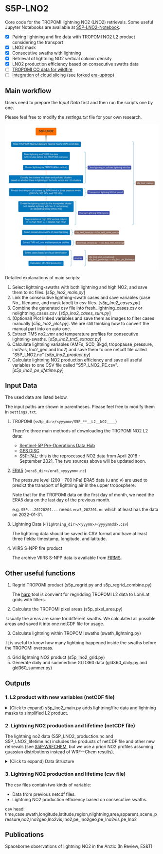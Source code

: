 # S5P-LNO2

Core code for the TROPOMI lightning NO2 (LNO2) retrievals. Some useful Jupyter Notebooks are available at [S5P-LNO2-Notebook](https://github.com/zxdawn/S5P-LNO2-Notebook).

- [x] Pairing lightning and fire data with TROPOMI NO2 L2 product considering the transport
- [x] LNO2 mask
- [x] Consecutive swaths with lightning
- [x] Retrieval of lightning NO2 vertical column density
- [x] LNO2 production efficiency based on consecutive swaths data
- [ ] [TROPOMI CO data for wildfire](https://github.com/zxdawn/S5P-LNO2/issues/13)
- [ ] [Integration of cloud slicing](https://github.com/zxdawn/S5P-LNO2/issues/16) (see [forked era-uptrop](https://github.com/zxdawn/erc-uptrop))

## Main workflow

Users need to prepare the *Input Data* first and then run the scripts one by one.

Please feel free to modify the *settings.txt* file for your own research.

![workflow](workflow.jpg)

Detailed explanations of main scripts:

1. Select lightning-swaths with both lightning and high NO2, and save them to nc files. [*s5p_lno2_main.py*]
2. Link the consecutive lightning-swath cases and save variables (case No., filename, and mask label) to csv files. [*s5p_lno2_cases.py*]
2. Combine the generated csv file into fresh\_lightning\_cases.csv or nolightning\_cases.csv.  [*s5p_lno2_cases_sum.py*]
2. (Optional) Plot linked variables and save them as images to filter cases manually [*s5p_lno2_plot.py*]. We are still thinking how to convert the manual part into an auto one.
3. Extract TM5 no2\_vmr and temperature profiles for consecutive lightning-swaths. [*s5p_lno2_tm5_extract.py*]
5. Calculate lightning variables (AMFs, SCD_Bkgd, tropopause_pressure, lno2vis, lno2_geo and lno2) and save them to one netcdf file called "S5P_LNO2.nc" [*s5p_lno2_product.py*]
6. Calculate lightning NO2 production efficiency and save all useful variables to one CSV file called "S5P_LNO2_PE.csv". [*s5p_lno2_pe_lifetime.py*]

## Input Data

The used data are listed below.

The input paths are shown in parentheses. Please feel free to modify them in `settings.txt`.

1. TROPOMI (`<s5p_dir>/<yyymm>/S5P_**__L2__NO2____`)

   There're three main methods of downloading the TROPOMI NO2 L2 data:

   - [Sentinel-5P Pre-Operations Data Hub](https://s5phub.copernicus.eu/dhus/#/home)
   - [GES DISC](https://disc.gsfc.nasa.gov/datasets/S5P_L2__NO2____HiR_1/summary)
   - [S5P-PAL](https://data-portal.s5p-pal.com/): this is the reprocessed NO2 data from April 2018 - September 2021. The two sources above will be updated soon.

2. [ERA5](https://doi.org/10.24381/cds.bd0915c6) (`<era5_dir>/era5_<yyyymm>.nc`)

   The pressure level (200 - 700 hPa) ERA5 data (u and v) are used to predict the transport of lightning air in the upper troposphere.

   Note that for the TROPOMI data on the first day of month, we need the ERA5 data on the last day of the previous month.

   e.g. `S5P...20220201...` needs `era5_202201.nc` which at least has the data on 2022-01-31.

3. Lightning Data (`<lightning_dir>/<yyymm>/<yyyymmdd>.csv`)

   The lightning data should be saved in CSV format and have at least three fields: timestamp, longitude, and latitude.

4. VIIRS S-NPP fire product

   The archive VIIRS S-NPP data is available from [FIRMS](https://firms.modaps.eosdis.nasa.gov/download/).

## Other useful functions

1. Regrid TROPOMI product (s5p_regrid.py and s5p_regrid_combine.py)

   The [harp](https://github.com/stcorp/harp) tool is convient for regridding TROPOMI L2 data to Lon/Lat grids with filters.

2. Calculate the TROPOMI pixel areas (s5p_pixel_area.py)

​		Usually the areas are same for different swaths. We calculated all possible areas and saved it into one netCDF file for usage.

3. Calculate lightning within TROPOMI swaths (swath_lightning.py)

​		It is useful to know how many lightning happened inside the swaths before the TROPOMI overpass.

4. Grid lightning NO2 product (s5p_lno2_grid.py)
5. Generate daily and summertime GLD360 data (gld360_daily.py and gld360_summer.py)

## Outputs

### 1. L2 product with new variables (netCDF file)

<details><summary>(Click to expand) s5p_lno2_main.py adds lightning/fire data and lightning masks to simplified L2 product. </summary>
<p>

| Varname                                        | Group     | Units                                                        | Description                                                  |
| ---------------------------------------------- | --------- | ------------------------------------------------------------ | ------------------------------------------------------------ |
| time                                           | S5P       | days since \<yyyy-mm-dd\>                                    | time using proleptic gregorian calendar                      |
| latitude                                       | S5P       | degrees_north                                                | pixel center latitude                                        |
| longitude                                      | S5P       | degrees_east                                                 | pixel center longitude                                       |
| air_mass_factor_clear                          | S5P       | 1                                                            | Air mass factor for the cloud-free part of the scene         |
| air_mass_factor_cloudy                         | S5P       | 1                                                            | Air mass factor for the cloud-covered part of the scene      |
| air_mass_factor_stratosphere                   | S5P       | 1                                                            | Stratospheric air mass factor                                |
| air_mass_factor_total                          | S5P       | 1                                                            | Total air mass factor                                        |
| air_mass_factor_troposphere                    | S5P       | 1                                                            | Tropospheric air mass factor                                 |
| Apparent_scene_pressure                        | S5P       | Pa                                                           | Scene pressure from the cloud product                        |
| assembled_lat_bounds                           | S5P       | degrees_north                                                | assembled_latitude_bounds calculated by Satpy                |
| assembled_lon_bounds                           | S5P       | degrees_east                                                 | assembled_longitude_bounds calculated by Satpy               |
| Averaging_kernel                               | S5P       | 1                                                            | Averaging kernel                                             |
| cloud_albedo_crb                               | S5P       | 1                                                            | Cloud albedo in the cloud product                            |
| cloud_fraction_crb_nitrogendioxide_window      | S5P       | 1                                                            | Cloud fraction at 440 nm for NO2 retrieval                   |
| cloud_pressure_crb                             | S5P       | Pa                                                           | Cloud optical centroid pressure                              |
| cloud_radiance_fraction_nitrogendioxide_window | S5P       | 1                                                            | Cloud radiance fraction at 440 nm for NO2 retrieval          |
| Geolocation_flags                              | S5P       | 1                                                            | Some flags (see ATBD)                                        |
| **lightning_mask**                             | S5P       | 1                                                            | <0: labeled lightning with fire; <br />0: no lightning; <br />>0: labeled lightning without fire |
| nitrogendioxide_ghost_column                   | S5P       | mol m-2                                                      | Ghost column NO2: modelled NO2 column below the cloud top    |
| **nitrogendioxide_segmentation**               | S5P       | 1                                                            | 0: no high NO2;<br />>=1: labeled high NO2                   |
| nitrogendioxide_slant_column_density           | S5P       | mol m-2                                                      | Stratospheric vertical column of nitrogen dioxide, derived from the TM5-MP vertical profiles |
| nitrogendioxide_stratospheric_column           | S5P       | mol m-2                                                      | Stratospheric vertical column of nitrogen dioxide, derived from the TM5-MP vertical profile |
| nitrogendioxide_total_column                   | S5P       | mol m-2                                                      | Total vertical column of nitrogen dioxide derived from the total slant column and TM5 profile in stratosphere and troposphere |
| nitrogendioxide_tropospheric_column            | S5P       | mol m-2                                                      | Tropospheric vertical column of nitrogen dioxide             |
| processing_quality_flags                       | S5P       | 1                                                            | Processing quality flags (See ATBD)                          |
| qa_value                                       | S5P       | 1                                                            | Quality value                                                |
| scene_albedo                                   | S5P       | 1                                                            | Scene albedo in the cloud product                            |
| snow_ice_flag                                  | S5P       | 1                                                            | Snow-ice mask (See ATBD)                                     |
| solar_azimuth_angle                            | S5P       | degree<br />clockwise from the North (East = 90, South = 180, West = 270) | Solar azimuth angle at the ground pixel location on the reference ellipsoid. |
| solar_zenith_angle                             | S5P       | degree<br />measured away from the vertical                  | Solar zenith angle at the ground pixel location on the reference ellipsoid. |
| surface_albedo_nitrogendioxide_window          | S5P       | 1                                                            | Surface albedo in the NO2 fit window                         |
| surface_pressure                               | S5P       | Pa                                                           | Surface pressure                                             |
| time_utc                                       | S5P       | 1                                                            | Time of observation as ISO 8601 date-time string             |
| tm5_constant_a                                 | S5P       | Pa                                                           | TM5 hybrid A coefficient at upper and lower interface levels |
| tm5_constant_b                                 | S5P       | Pa                                                           | TM5 hybrid B coefficient at upper and lower interface levels |
| tm5_tropopause_layer_index                     | S5P       | 1                                                            | TM5 layer index of the highest layer in the tropopause       |
| viewing_azimuth_angle                          | S5P       | degree<br />measured clockwise from the North (East = 90, South = 180, West = 270) | Satellite azimuth angle at the ground pixel location on the reference ellipsoid. |
| viewing_zenith_angle                           | S5P       | degree<br />measured away from the vertical                  | Zenith angle of the satellite at the ground pixel location on the reference ellipsoid. |
|                                                |           |                                                              |                                                              |
|                                                |           |                                                              |                                                              |
|                                                |           |                                                              |                                                              |
|                                                |           |                                                              |                                                              |
| cluster_label                                  | Lightning | 1                                                            | Clustered lightning labeled by DBSCAN                        |
| time                                           | Lightning | minutes since                                                |                                                              |
| longitude                                      | Lightning | degrees_east                                                 | Longitude of lightning                                       |
| latitude                                       | Lightning | degrees_north                                                | Latitude of lightning                                        |
| delta                                          | Lightning | minute                                                       | The time difference between detected lightning and TROPOMI overpass time |
| level                                          | Lightning | hPa                                                          | Pressure levels used for lightning NO2 air parcel            |
| longitude_pred                                 | Lightning | degrees_east                                                 | Longitude of lightning at different pressure levels predicted by ERA5 data |
| latitude_pred                                  | Lightning | degrees_north                                                | Latitude of lightning at different pressure levels predicted by ERA5 data |
| lightning_label                                | Lightning | 1                                                            | Lightning label paired with lightning mask                   |
|                                                |           |                                                              |                                                              |
|                                                |           |                                                              |                                                              |
|                                                |           |                                                              |                                                              |
| time                                           | Fire      | 1                                                            |                                                              |
| longitude                                      | Fire      | degrees_north                                                | Longitude of fire                                            |
| latitude                                       | Fire      | degrees_north                                                | Longitude of fire                                            |
| type                                           | Fire      | 1                                                            | Fire type                                                    |

</p>
</details>

### 2. Lightning NO2 production and lifetime (netCDF file)

The lightning no2 data (S5P_LNO2_production.nc and S5P_LNO2_lifetime.nc) includes the products of netCDF file and other new retrievals (see [S5P-WRFCHEM](https://github.com/zxdawn/S5P-WRFChem/blob/master/doc/users_guide/S5P-WRFChem_UG_ch03_product.md), but we use a priori NO2 profiles assuming guassian distributions instead of WRF--Chem results).

<details><summary>(Click to expand) Data Structure </summary>
<p>

```
- Case 1
	-	Swath xxx
		- S5P
		 - .......... (official S5P data as shown above)
		 - scdTrop
		 - lightning_mask
		 - area
		 - amfTrop
		 - amfTropVis
		 - swClr
		 - swCld
		 - avgKernel
		 - no2apriori
		 - no2Trop
		 - no2TropVis
		 - scdClr
		 - scdCld
		 - vcdGnd
		 - tropopause_pressure
		 - plevels
		 - scdBkgd
		 - amflno2
		 - lno2_mask
		 - lno2vis
		 - lno2geo
		 - lno2
		- Lightning
	- Swath xxx
	...
- Case 2
.....
```

</p>
</details>

### 3. Lightning NO2 production and lifetime (csv file)

The csv files contain two kinds of variable:

- Data from previous netcdf files.
- Lightning NO2 production efficiency based on consecutive swaths.

csv head: time,case,swath,longitude,latitude,region,nlightning,area,apparent_scene_pressure,no2,lno2geo,lno2vis,lno2,pe_lno2geo,pe_lno2vis,pe_lno2

## Publications

Spaceborne observations of lightning NO2 in the Arctic (In Review, ES&T)
